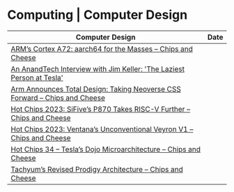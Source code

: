 # Computing \| Computer Design 

| Computer Design | Date |
|---|---|
| [ARM’s Cortex A72: aarch64 for the Masses – Chips and Cheese](https://chipsandcheese.com/2023/11/10/arms-cortex-a72-aarch64-for-the-masses/ ) |
| [An AnandTech Interview with Jim Keller: 'The Laziest Person at Tesla'](https://www.anandtech.com/show/16762/an-anandtech-interview-with-jim-keller-laziest-person-at-tesla ) |
| [Arm Announces Total Design: Taking Neoverse CSS Forward – Chips and Cheese](https://chipsandcheese.com/2023/10/17/arm-announces-total-design-taking-neoverse-css-forward/ ) |
| [Hot Chips 2023: SiFive’s P870 Takes RISC-V Further – Chips and Cheese](https://chipsandcheese.com/2023/09/03/hot-chips-2023-sifives-p870-takes-risc-v-further/ ) |
| [Hot Chips 2023: Ventana’s Unconventional Veyron V1 – Chips and Cheese](https://chipsandcheese.com/2023/09/01/hot-chips-2023-ventanas-unconventional-veyron-v1/ ) |
| [Hot Chips 34 – Tesla’s Dojo Microarchitecture – Chips and Cheese](https://chipsandcheese.com/2022/09/01/hot-chips-34-teslas-dojo-microarchitecture/ ) |
| [Tachyum’s Revised Prodigy Architecture – Chips and Cheese](https://chipsandcheese.com/2022/08/26/tachyums-revised-prodigy-architecture/ ) |
